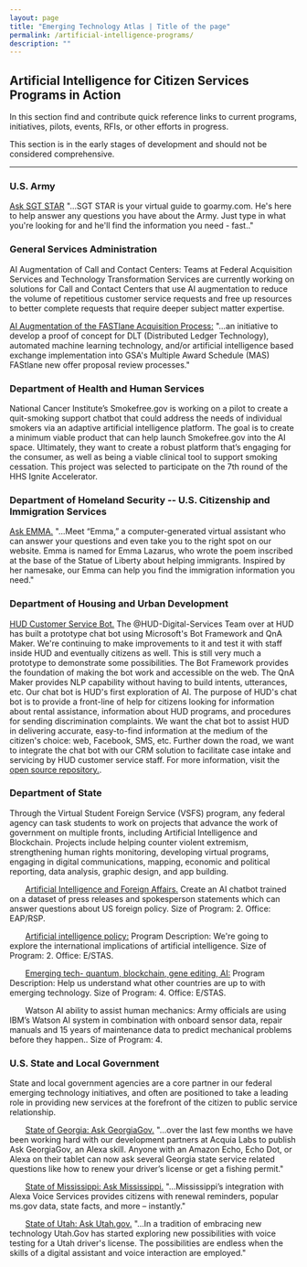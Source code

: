 ```yaml
---
layout: page
title: "Emerging Technology Atlas | Title of the page"
permalink: /artificial-intelligence-programs/
description: ""
---
```


## Artificial Intelligence for Citizen Services Programs in Action

<p> In this section find and contribute quick reference links to current programs, initiatives, pilots, events, RFIs, or other efforts in progress.</p>

<p> This section is in the early stages of development and should not be considered comprehensive.</p>

***

### U.S. Army
<a href="https://www.goarmy.com/ask-sgt-star.html">Ask SGT STAR</a> "...SGT STAR is your virtual guide to goarmy.com.  He's here to help answer any questions you have about the Army.  Just type in what you're looking for and he'll find the information you need - fast.."

### General Services Administration
AI Augmentation of Call and Contact Centers: Teams at Federal Acquisition Services and Technology Transformation Services are currently working on solutions for Call and Contact Centers that use AI augmentation to reduce the volume of repetitious customer service requests and free up resources to better complete requests that require deeper subject matter expertise. 

<a href="https://www.fbo.gov/index?s=opportunity&mode=form&tab=core&id=178e6faba980ab956fa595d968f0088a">AI Augmentation of the FASTlane Acquisition Process:</a> "...an initiative to develop a proof of concept for DLT (Distributed Ledger Technology), automated machine learning technology, and/or artificial intelligence based exchange implementation into GSA's Multiple Award Schedule (MAS) FAStlane new offer proposal review processes."

### Department of Health and Human Services
National Cancer Institute’s Smokefree.gov is working on a pilot to create a quit-smoking support chatbot that could address the needs of individual smokers via an adaptive artificial intelligence platform. The goal is to create a minimum viable product that can help launch Smokefree.gov into the AI space. Ultimately, they want to create a robust platform that’s engaging for the consumer, as well as being a viable clinical tool to support smoking cessation. This project was selected to participate on the 7th round of the HHS Ignite Accelerator.

### Department of Homeland Security -- U.S. Citizenship and Immigration Services 
<a href="https://www.uscis.gov/emma">Ask EMMA.</a> "...Meet “Emma,” a computer-generated virtual assistant who can answer your questions and even take you to the right spot on our website. Emma is named for Emma Lazarus, who wrote the poem inscribed at the base of the Statue of Liberty about helping immigrants. Inspired by her namesake, our Emma can help you find the immigration information you need."

### Department of Housing and Urban Development
<a href="https://hud-rental-assistance-bot.herokuapp.com/">HUD Customer Service Bot.</a> The @HUD-Digital-Services Team over at HUD has built a prototype chat bot using Microsoft's Bot Framework and QnA Maker. We're continuing to make improvements to it and test it with staff inside HUD and eventually citizens as well. This is still very much a prototype to demonstrate some possibilities. The Bot Framework provides the foundation of making the bot work and accessible on the web. The QnA Maker provides NLP capability without having to build intents, utterances, etc. Our chat bot is HUD's first exploration of AI. The purpose of HUD's chat bot is to provide a front-line of help for citizens looking for information about rental assistance, information about HUD programs, and procedures for sending discrimination complaints. We want the chat bot to assist HUD in delivering accurate, easy-to-find information at the medium of the citizen's choice: web, Facebook, SMS, etc. Further down the road, we want to integrate the chat bot with our CRM solution to facilitate case intake and servicing by HUD customer service staff. For more information, visit the <a href="https://github.com/HUD-Digital-Services/customer-service-bot">open source repository.</a>. 

### Department of State
Through the Virtual Student Foreign Service (VSFS) program, any federal agency can task students to work on projects that advance the work of government on multiple fronts, including Artificial Intelligence and Blockchain. Projects include helping counter violent extremism, strengthening human rights monitoring, developing virtual programs, engaging in digital communications, mapping, economic and political reporting, data analysis, graphic design, and app building.

&nbsp;&nbsp;&nbsp;&nbsp;&nbsp;&nbsp; <a href="https://vsfs.state.gov/projects/view/128">Artificial Intelligence and Foreign Affairs.</a> Create an AI chatbot trained on a dataset of press releases and spokesperson statements which can answer questions about US foreign policy. Size of Program: 2. Office: EAP/RSP.

&nbsp;&nbsp;&nbsp;&nbsp;&nbsp;&nbsp; <a href="https://vsfs.state.gov/projects/view/668">Artificial intelligence policy:</a> 
Program Description: We're going to explore the international implications of artificial intelligence. Size of Program: 2.
Office: E/STAS.

&nbsp;&nbsp;&nbsp;&nbsp;&nbsp;&nbsp; <a href="https://vsfs.state.gov/projects/view/681">Emerging tech- quantum, blockchain, gene editing, AI:</a> 
Program Description: Help us understand what other countries are up to with emerging technology. Size of Program: 4.
Office: E/STAS.

&nbsp;&nbsp;&nbsp;&nbsp;&nbsp;&nbsp; Watson AI ability to assist human mechanics: Army officials are using IBM’s Watson AI system in combination with onboard sensor data, repair manuals and 15 years of maintenance data to predict mechanical problems before they happen.. Size of Program: 4.

### U.S. State and Local Government
State and local government agencies are a core partner in our federal emerging technology initiatives, and often are positioned to take a leading role in providing new services at the forefront of the citizen to public service relationship. 

&nbsp;&nbsp;&nbsp;&nbsp;&nbsp;&nbsp; <a href="https://digitalservices.georgia.gov/blog/2017-10-11/state-georgia-launches-its-first-alexa-skill-ask-georgiagov?utm_content=bufferab562&utm_medium=social&utm_source=linkedin.com&utm_campaign=buffer">State of Georgia: Ask GeorgiaGov.</a> "...over the last few months we have been working hard with our development partners at Acquia Labs to publish Ask GeorgiaGov, an Alexa skill. Anyone with an Amazon Echo, Echo Dot, or Alexa on their tablet can now ask several Georgia state service related questions like how to renew your driver’s license or get a fishing permit."

&nbsp;&nbsp;&nbsp;&nbsp;&nbsp;&nbsp; <a href="https://www.ms.gov/msi/myms/Home/AskAlexa">State of Mississippi: Ask Mississippi.</a> "...Mississippi’s integration with Alexa Voice Services provides citizens with renewal reminders, popular ms.gov data, state facts, and more – instantly."

&nbsp;&nbsp;&nbsp;&nbsp;&nbsp;&nbsp; <a href="https://www.utah.gov/digital/assistants-echo.html">State of Utah: Ask Utah.gov.</a> "...In a tradition of embracing new technology Utah.Gov has started exploring new possibilities with voice testing for a Utah driver's license. The possibilities are endless when the skills of a digital assistant and voice interaction are employed."



